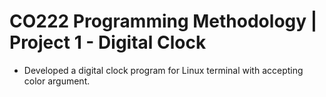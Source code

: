 # CO222 Programming Methodology | Project 1 - Digital Clock

- Developed a digital clock program for Linux terminal with accepting color argument.
